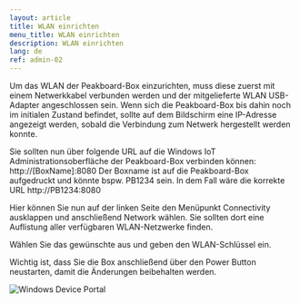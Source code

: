 ```yaml
---
layout: article
title: WLAN einrichten
menu_title: WLAN einrichten
description: WLAN einrichten
lang: de
ref: admin-02
---
```


Um das WLAN der Peakboard-Box einzurichten, muss diese zuerst mit einem Netwerkkabel verbunden werden und der mitgelieferte WLAN USB-Adapter angeschlossen sein.
Wenn sich die Peakboard-Box bis dahin noch im initialen Zustand befindet, sollte auf dem Bildschirm eine IP-Adresse angezeigt werden, sobald die Verbindung zum Netwerk hergestellt werden konnte.

Sie sollten nun über folgende URL auf die Windows IoT Administrationsoberfläche der Peakboard-Box verbinden können:
http://[BoxName]:8080
Der Boxname ist auf die Peakboard-Box aufgedruckt und könnte bspw. PB1234 sein.
In dem Fall wäre die korrekte URL http://PB1234:8080

Hier können Sie nun auf der linken Seite den Menüpunkt Connectivity ausklappen und anschließend Network wählen.
Sie sollten dort eine Auflistung aller verfügbaren WLAN-Netzwerke finden.

Wählen Sie das gewünschte aus und geben den WLAN-Schlüssel ein.

Wichtig ist, dass Sie die Box anschließend über den Power Button neustarten, damit die Änderungen beibehalten werden.

![Windows Device Portal](/assets/images/admin/device/windows-device-portal.png)
